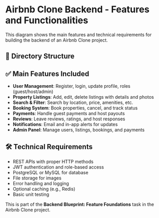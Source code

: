 # Airbnb Clone Backend - Features and Functionalities

This diagram shows the main features and technical requirements for building the backend of an Airbnb Clone project.

## 📁 Directory Structure

## ✅ Main Features Included

- **User Management**: Register, login, update profile, roles (guest/host/admin)
- **Property Listings**: Add, edit, delete listings with details and photos
- **Search & Filter**: Search by location, price, amenities, etc.
- **Booking System**: Book properties, cancel, and track status
- **Payments**: Handle guest payments and host payouts
- **Reviews**: Leave reviews, ratings, and host responses
- **Notifications**: Email and in-app alerts for updates
- **Admin Panel**: Manage users, listings, bookings, and payments

## 🛠 Technical Requirements

- REST APIs with proper HTTP methods
- JWT authentication and role-based access
- PostgreSQL or MySQL for database
- File storage for images
- Error handling and logging
- Optional caching (e.g., Redis)
- Basic unit testing

This is part of the **Backend Blueprint: Feature Foundations** task in the Airbnb Clone project.
